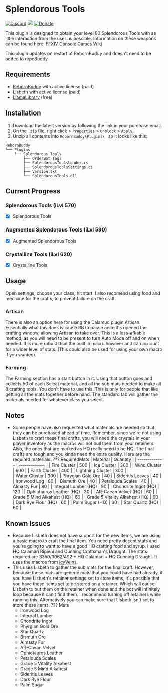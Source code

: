 # Splendorous Tools

[![Discord][3]][4]
[![](https://img.shields.io/static/v1?label=Sponsor&message=%E2%9D%A4&logo=GitHub&color=%23fe8e86)](https://github.com/sponsors/domesticwarlord86)
[![Donate][5]][6]

This plugin is designed to obtain your level 90 Splendorous Tools with as little interaction from the user as possible. Information on these weapons can be found here: [FFXIV Console Games Wiki](https://ffxiv.consolegameswiki.com/wiki/Splendorous_Tools)

This plugin updates on restart of RebornBuddy and doesn't need to be added to repoBuddy.
## Requirements

- [RebornBuddy][7] with active license (paid)
- [Lisbeth][9] with active license (paid)
- [LlamaLibrary][10] (free)

## Installation

1. Download the latest version by following the link in your purchase email.
2. On the `.zip` file, right click > `Properties` > `Unblock` > `Apply`.
3. Unzip all contents into `RebornBuddy\Plugins\ ` so it looks like this:

```
RebornBuddy
└── Plugins
    └── Splendorous Tools
        ├── OrderBot Tags
        ├── SplendorousToolsLoader.cs
        ├── SplendorousToolsSettings.cs
        ├── Version.txt
        └── SplendorousTools.dll
```

## Current Progress

### Splendorous Tools (iLvl 570)
- [x] Splendorous Tools

### Augmented Splendorous Tools (iLvl 590)
- [x] Augmented Splendorous Tools

### Crystalline Tools (iLvl 620)
- [x] Crystalline Tools

## Usage

Open settings, choose your class, hit start. I also recomend using food and medicine for the crafts, to prevent failure on the craft.

### Artisan
There is also an option here for using the Dalamud plugin Artisan. Essentially what this does is cause RB to pause once it's opened the crafting window, allowing Artisan to take over. This is a less-afkable method, as you will need to be present to turn Auto Mode off and on when needed. It is more robust than the built in macro however and can account for a wider level of stats. (This could also be used for using your own macro if you wanted)

### Farming
The Farming section has a start button in it. Using that button goes and collects 50 of each Select material, and all the sub mats needed to make all 8 crafting tools. You don't have to use this. This is only for people that like getting all the mats together before hand. The standard tab will gather the materials needed for whatever class you select.

## Notes

- Some people have also requested what materials are needed so that they can be purchased ahead of time. Remember, since we're not using Lisbeth to craft these final crafts, you will need the crystals in your player inventory as the macros will not pull them from your retainers. Also, the ones that are marked as HQ really need to be HQ. The final crafts are tough and you kinda need the extra quality. Here are the required materials:
??? RequiredMats
    | Material  | Quantity |
    | ------------- | ------------- |
    | Fire Cluster  | 500  |
    | Ice Cluster  | 300  |
    | Wind Cluster  | 600  |
    | Earth Cluster  | 400  |
    | Lightning Cluster  | 300  |    
    | Water Cluster  | 300  |
    | Phrygian Gold Ore  | 40  |
    | Sideritis Leaves  | 40  |
    | Ironwood Log  | 80  |
    | Bismuth Ore  | 40  |
    | Petalouda Scales  | 40  |
    | Almasty Fur  | 80  |
    | Integral Lumber (HQ)  | 90  |
    | Chondrite Ingot (HQ)  | 120  |
    | Ophiotauros Leather (HQ)  | 30  |
    | AR-Caean Velvet (HQ) | 60  |
    | Grade 5 Mind Alkahest (HQ) | 60  |
    | Grade 5 Vitality Alkahest (HQ)  | 60  |
    | Dark Rye Flour (HQ)  | 60  |
    | Palm Sugar (HQ)  | 60  |
    | Star Quartz (HQ)  | 60  |



## Known Issues

- Because Lisbeth does not have support for the new items, we are using a basic macro to craft the final item. You need pretty decent stats and you're going to want to have a good HQ crafting food and syrup. I used HQ Calamari Ripieni and Cunning Craftsman's Draught. The stats required are 3350/3062/492 + HQ Calamari + HQ Cunning Draught. It uses the macros from [IcyVeins](https://www.icy-veins.com/ffxiv/splendorous-tools-stage-one#splendorous-augmentation-for-crafters).
- This uses Lisbeth to gather the sub mats for the final craft. However, because these mats are generic mats that you could have had already, if you have Lisbeth's retainer settings set to store items, it's possible that you have these items set to be stored on a retainer. Which will cause Lisbeth to put them on the retainer when done and the bot will infinitely loop because it can't find them. I recommend turning off retainers while running this. Alternatively you can make sure that Lisbeth isn't set to store these items.
??? Mats
    - Ironwood Log
    - Integral Lumber
    - Chondrite Ingot
    - Phyrgian Gold Ore
    - Star Quartz
    - Bismuth Ore
    - Almasty Fur
    - AR-Caean Velvet
    - Ophiotauros Leather
    - Petalouda Scales
    - Grade 5 Vitality Alkahest
    - Grade 5 Mind Alkahest
    - Sideritis Leaves
    - Dark Rye Flour
    - Palm Sugar

[3]: https://img.shields.io/badge/Discord-7389D8?logo=discord&logoColor=ffffff&labelColor=6A7EC2
[4]: https://discord.gg/CucSWEhJSZ "Discord"
[5]: https://shields.io/badge/-Buy%20me%20a%20coffee-FF5E5B?logo=kofi&logoColor=ffffff&labelColor=FF5E5B
[6]: https://ko-fi.com/domesticwarlord86 "Donate via Ko-Fi"
[7]: https://www.rebornbuddy.com/ "RebornBuddy"
[8]: https://github.com/LlamaMagic/ExBuddy "ExBuddy"
[9]: https://www.siune.io/ "Lisbeth"
[10]: https://github.com/nt153133/__LlamaLibrary "LlamaLibrary"
[11]: https://discord.gg/rDsFbKr "Magitek Discord"
[12]: https://github.com/Zimgineering/repoBuddy "RepoBuddy"